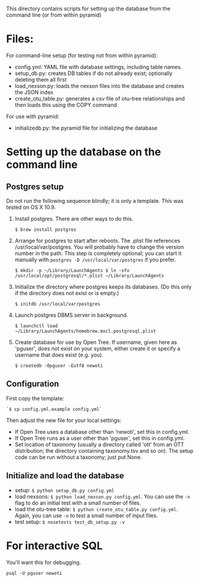 This directory contains scripts for setting up the database from the command line (or from within pyramid)

# Files:

For command-line setup (for testing not from within pyramid):

* config.yml: YAML file with database settings, including table names.
* setup_db.py: creates DB tables if do not already exist; optionally deleting them all first
* load_nexson.py: loads the nexson files into the database and creates the JSON index
* create\_otu\_table.py: generates a csv file of otu-tree relationships and then loads this using the COPY command

For use with pyramid:

* initializedb.py: the pyramid file for initializing the database


# Setting up the database on the command line

## Postgres setup

Do not run the following sequence blindly; it is only a template.
This was tested on OS X 10.9.

1. Install postgres.  There are other ways to do this.

    `$ brew install postgres`

1. Arrange for postgres to start after reboots.  The .plist file references /usr/local/var/postgres.
   You will probably  have to change the version number in the path.
   This step is completely optional; you can start it manually with `postgres -D /usr/local/var/postgres` if you prefer.

    `$ mkdir -p ~/Library/LaunchAgents
    $ ln -sfv /usr/local/opt/postgresql/*.plist ~/Library/LaunchAgents`

1. Initialize the directory where postgres keeps its databases.
   (Do this only if the directory does not exist or is empty.)

   `$ initdb /usr/local/var/postgres`

1. Launch postgres DBMS server in background.

    `$ launchctl load ~/Library/LaunchAgents/homebrew.mxcl.postgresql.plist`

1. Create database for use by Open Tree.  If username, given here as 'pguser',
   does not exist on your system, either create it or specify a username that
   does exist (e.g. you).

    `$ createdb -Opguser -Eutf8 newoti`

## Configuration

First copy the template:

    `$ cp config.yml.example config.yml`

Then adjust the new file for your local settings:

* If Open Tree uses a database other than 'newoti', set this in config.yml.
* If Open Tree runs as a user other than 'pguser', set this in config.yml.
* Set location of taxonomy (usually a directory called 'ott' from an OTT distribution;
  the directory containing taxonomy.tsv and so on).  The setup code
  can be run without a taxonomy; just put None.


## Initialize and load the database

* setup: `$ python setup_db.py config.yml`
* load nexsons: `$ python load_nexson.py config.yml`. You can use the `-n` flag to do an initial test with a small number of files.
* load the otu-tree table: `$ python create_otu_table.py config.yml`. Again, you can use `-n` to test a small number of input files.
* test setup: `$ nosetests test_db_setup.py -v`


# For interactive SQL

You'll want this for debugging.

    psql -U pguser newoti
